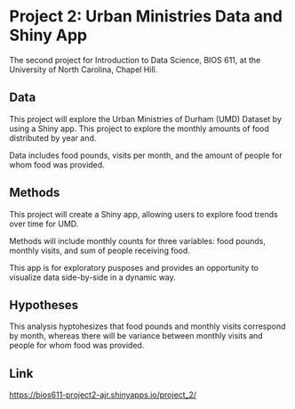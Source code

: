 # Project 2: Urban Ministries Data and Shiny App

The second project for Introduction to Data Science, BIOS 611, at the University of North Carolina, Chapel Hill.

## Data

This project will explore the Urban Ministries of Durham (UMD) Dataset by using a Shiny app.  This project to explore the monthly amounts of food distributed by year and.

Data includes food pounds, visits per month, and the amount of people for whom food was provided.

## Methods

This project will create a Shiny app, allowing users to explore food trends over time for UMD.

Methods will include monthly counts for three variables: food pounds, monthly visits, and sum of people receiving food. 

This app is for exploratory pusposes and provides an opportunity to visualize data side-by-side in a dynamic way.

## Hypotheses

This analysis hyptohesizes that food pounds and monthly visits correspond by month, whereas there will be variance between monthly visits and people for whom food was provided. 

## Link
https://bios611-project2-ajr.shinyapps.io/project_2/